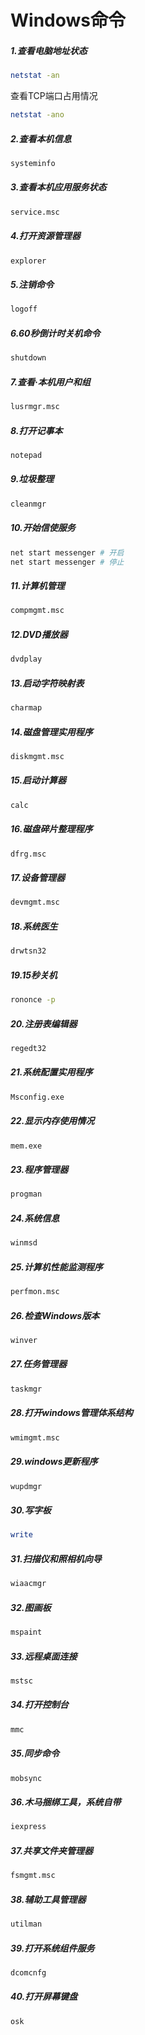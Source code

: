 # Windows命令

##### 1.查看电脑地址状态

```sh
netstat -an
```

查看TCP端口占用情况

```sh
netstat -ano
```

##### 2.查看本机信息

```sh
systeminfo
```

##### 3.查看本机应用服务状态

```sh
service.msc
```

##### 4.打开资源管理器

```sh
explorer
```

##### 5.注销命令

```sh
logoff
```

##### 6.60秒倒计时关机命令

```sh
shutdown
```

##### 7.查看·本机用户和组

```sh
lusrmgr.msc
```

##### 8.打开记事本

```sh
notepad
```

##### 9.垃圾整理

```sh
cleanmgr
```

##### 10.开始信使服务

```sh
net start messenger # 开启
net start messenger # 停止
```

##### 11.计算机管理

```sh
compmgmt.msc
```

##### 12.DVD播放器

```sh
dvdplay
```

##### 13.启动字符映射表

```sh
charmap
```

##### 14.磁盘管理实用程序

```sh
diskmgmt.msc
```

##### 15.启动计算器

```sh
calc
```

##### 16.磁盘碎片整理程序

```sh
dfrg.msc
```

##### 17.设备管理器

```sh
devmgmt.msc
```

##### 18.系统医生

```sh
drwtsn32
```

##### 19.15秒关机

```sh
rononce -p
```

##### 20.注册表编辑器

```sh
regedt32
```

##### 21.系统配置实用程序

```sh
Msconfig.exe
```

##### 22.显示内存使用情况

```sh
mem.exe
```

##### 23.程序管理器

```sh
progman
```

##### 24.系统信息

```sh
winmsd
```

##### 25.计算机性能监测程序

```sh
perfmon.msc
```

##### 26.检查Windows版本

```sh
winver
```

##### 27.任务管理器

```sh
taskmgr
```

##### 28.打开windows管理体系结构

```sh
wmimgmt.msc
```

##### 29.windows更新程序

```sh
wupdmgr
```

##### 30.写字板

```sh
write
```

##### 31.扫描仪和照相机向导

```sh
wiaacmgr
```

##### 32.图画板

```sh
mspaint
```

##### 33.远程桌面连接

```sh
mstsc
```

##### 34.打开控制台

```sh
mmc
```

##### 35.同步命令

```sh
mobsync
```

##### 36.木马捆绑工具，系统自带

```sh
iexpress
```

##### 37.共享文件夹管理器

```sh
fsmgmt.msc
```

##### 38.辅助工具管理器

```sh
utilman
```

##### 39.打开系统组件服务

```sh
dcomcnfg
```

##### 40.打开屏幕键盘

```sh
osk
```
